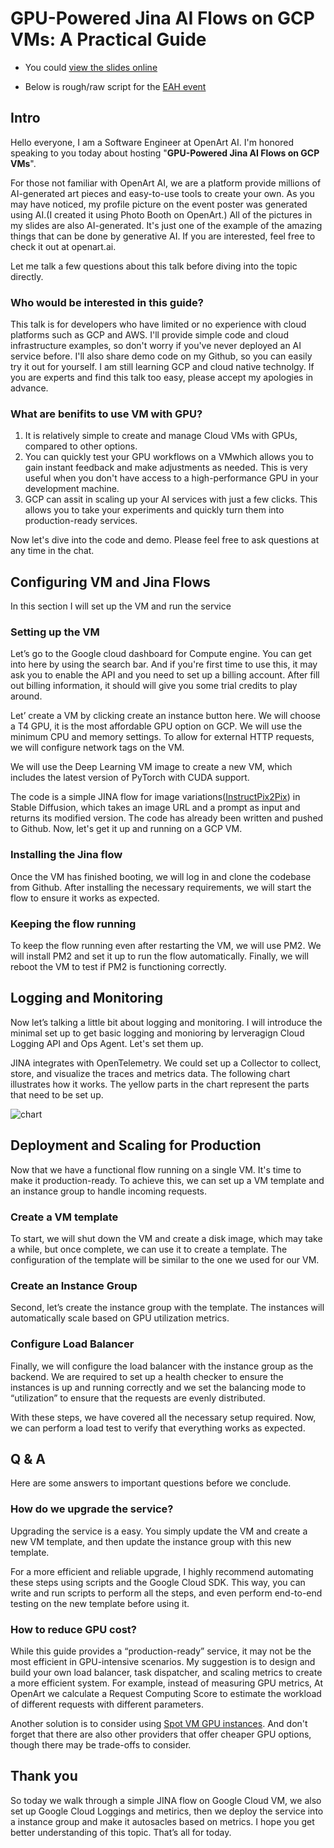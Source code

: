 # ****GPU-Powered Jina AI Flows on GCP VMs: A Practical Guide****

- You could [view the slides online](https://tome.app/pingren/gpu-powered-jina-ai-flows-on-gcp-vms-a-practical-guide-cldcvhcmp15aq6j40jjw8bia7) 

- Below is rough/raw script for the [EAH event](https://www.meetup.com/jina-community-meetup/events/291182236/)
## Intro

Hello everyone, I am a Software Engineer at OpenArt AI. I'm honored speaking to you today about hosting "****GPU-Powered Jina AI Flows on GCP VMs****". 

For those not familiar with OpenArt AI, we are a platform provide millions of AI-generated art pieces and easy-to-use tools to create your own. As you may have noticed, my profile picture on the event poster was generated using AI.(I created it using Photo Booth on OpenArt.) All of the pictures in my slides are also AI-generated. It's just one of the example of the amazing things that can be done by generative AI. If you are interested, feel free to check it out at openart.ai.

Let me talk a few questions about this talk before diving into the topic directly.

### Who would be interested in this guide?

This talk is for developers who have limited or no experience with cloud platforms such as GCP and AWS. I'll provide simple code and cloud infrastructure examples, so don't worry if you've never deployed an AI service before. I'll also share demo code on my Github, so you can easily try it out for yourself. I am still learning GCP and cloud native technolgy. If you are experts and find this talk too easy, please accept my apologies in advance.

### What are benifits to use VM with GPU?

1. It is relatively simple to create and manage Cloud VMs with GPUs, compared to other options.
2. You can quickly test your GPU workflows on a VMwhich allows you to gain instant feedback and make adjustments as needed. This is very useful when you don't have access to a high-performance GPU in your development machine.
3. GCP can assit in scaling up your AI services with just a few clicks. This allows you to take your experiments and quickly turn them into production-ready services.

Now let's dive into the code and demo. Please feel free to ask questions at any time in the chat. 

## Configuring VM and Jina Flows

In this section I will set up the VM and run the service

### Setting up the VM

Let’s go to the Google cloud dashboard for Compute engine. You can get into here by using the search bar. And if you're first time to use this, it may ask you to enable the API and you need to set up a billing account. After fill out billing information, it should will give you some trial credits to play around.

Let’ create a VM by clicking create an instance button here. We will choose a T4 GPU, it is the most affordable GPU option on GCP. We will use the minimum CPU and memory settings. To allow for external HTTP requests, we will configure network tags on the VM.

We will use the Deep Learning VM image to create a new VM, which includes the latest version of PyTorch with CUDA support.

The code is a simple JINA flow for image variations([InstructPix2Pix](https://github.com/timothybrooks/instruct-pix2pix)) in Stable Diffusion, which takes an image URL and a prompt as input and returns its modified version. The code has already been written and pushed to Github. Now, let's get it up and running on a GCP VM.

### Installing the Jina flow

Once the VM has finished booting, we will log in and clone the codebase from Github. After installing the necessary requirements, we will start the flow to ensure it works as expected.

### Keeping the flow running

To keep the flow running even after restarting the VM, we will use PM2. We will install PM2 and set it up to run the flow automatically. Finally, we will reboot the VM to test if PM2 is functioning correctly.

## Logging and Monitoring

Now let’s talking a little bit about logging and monitoring. I will introduce the minimal set up to get basic logging and monioring by lerveragign Cloud Logging API and Ops Agent. Let's set them up.

JINA integrates with OpenTelemetry. We could set up a Collector to collect, store, and visualize the traces and metrics data. The following chart illustrates how it works. The yellow parts in the chart represent the parts that need to be set up.

![chart](https://tome.imgix.net/tomeAssets/cldcvgulo14x11j3vd1mc08zn/assets/cldcvhcmp15aq6j40jjw8bia7/38164313-338c-4690-a529-7428f0fb142f.png?dl=)

## Deployment and Scaling for Production

Now that we have a functional flow running on a single VM. It's time to make it production-ready. To achieve this, we can set up a VM template and an instance group to handle incoming requests.

### Create a VM template

To start, we will shut down the VM and create a disk image, which may take a while, but once complete, we can use it to create a template. The configuration of the template will be similar to the one we used for our VM.

### Create an Instance Group

Second, let’s create the instance group with the template. The instances will automatically scale based on GPU utilization metrics.

### Configure Load Balancer

Finally, we will configure the load balancer with the instance group as the backend. We are required to set up a health checker to ensure the instances is up and running correctly and we set the balancing mode to “utilization” to ensure that the requests are evenly distributed.

With these steps, we have covered all the necessary setup required. Now, we can perform a load test to verify that everything works as expected.

## **Q & A**

Here are some answers to important questions before we conclude.

### How do we upgrade the service?

Upgrading the service is a easy. You simply update the VM and create a new VM template, and then update the instance group with this new template.

For a more efficient and reliable upgrade, I highly recommend automating these steps using scripts and the Google Cloud SDK. This way, you can write and run scripts to perform all the steps, and even perform end-to-end testing on the new template before using it.

### How to reduce GPU cost?

While this guide provides a “production-ready” service, it may not be the most efficient in GPU-intensive scenarios. My suggestion is to design and build your own load balancer, task dispatcher, and scaling metrics to create a more efficient system. For example, instead of measuring GPU metrics, At OpenArt we calculate a Request Computing Score to estimate the workload of different requests with different parameters.

Another solution is to consider using [Spot VM GPU instances](https://cloud.google.com/compute/docs/instances/spot). And don't forget that there are also other providers that offer cheaper GPU options, though there may be trade-offs to consider.

## Thank you

So today we walk through a simple JINA flow on Google Cloud VM, we also set up Google Cloud Loggings and metirics, then we deploy the service into a instance group and make it autosacles based on metrics. I hope you get better understanding of this topic. That’s all for today.